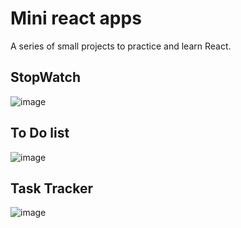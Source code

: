 # Mini react apps
A series of small projects to practice and learn React.

## StopWatch
![image](https://github.com/user-attachments/assets/796325a4-34f2-464d-b5a9-16722ab61218)

## To Do list
![image](https://github.com/user-attachments/assets/fd554afe-1e42-4cdb-af38-d07a7f7bdb97)

## Task Tracker
![image](https://github.com/user-attachments/assets/9b87f8cd-7a17-4f4c-9973-df08b7ea6f10)



